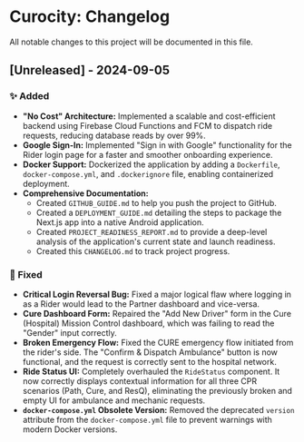 # Curocity: Changelog

All notable changes to this project will be documented in this file.

## [Unreleased] - 2024-09-05

### ✨ Added

- **"No Cost" Architecture:** Implemented a scalable and cost-efficient backend using Firebase Cloud Functions and FCM to dispatch ride requests, reducing database reads by over 99%.
- **Google Sign-In:** Implemented "Sign in with Google" functionality for the Rider login page for a faster and smoother onboarding experience.
- **Docker Support:** Dockerized the application by adding a `Dockerfile`, `docker-compose.yml`, and `.dockerignore` file, enabling containerized deployment.
- **Comprehensive Documentation:**
    - Created `GITHUB_GUIDE.md` to help you push the project to GitHub.
    - Created a `DEPLOYMENT_GUIDE.md` detailing the steps to package the Next.js app into a native Android application.
    - Created `PROJECT_READINESS_REPORT.md` to provide a deep-level analysis of the application's current state and launch readiness.
    - Created this `CHANGELOG.md` to track project progress.

### 🐛 Fixed

- **Critical Login Reversal Bug:** Fixed a major logical flaw where logging in as a Rider would lead to the Partner dashboard and vice-versa.
- **Cure Dashboard Form:** Repaired the "Add New Driver" form in the Cure (Hospital) Mission Control dashboard, which was failing to read the "Gender" input correctly.
- **Broken Emergency Flow:** Fixed the CURE emergency flow initiated from the rider's side. The "Confirm & Dispatch Ambulance" button is now functional, and the request is correctly sent to the hospital network.
- **Ride Status UI:** Completely overhauled the `RideStatus` component. It now correctly displays contextual information for all three CPR scenarios (Path, Cure, and ResQ), eliminating the previously broken and empty UI for ambulance and mechanic requests.
- **`docker-compose.yml` Obsolete Version:** Removed the deprecated `version` attribute from the `docker-compose.yml` file to prevent warnings with modern Docker versions.
